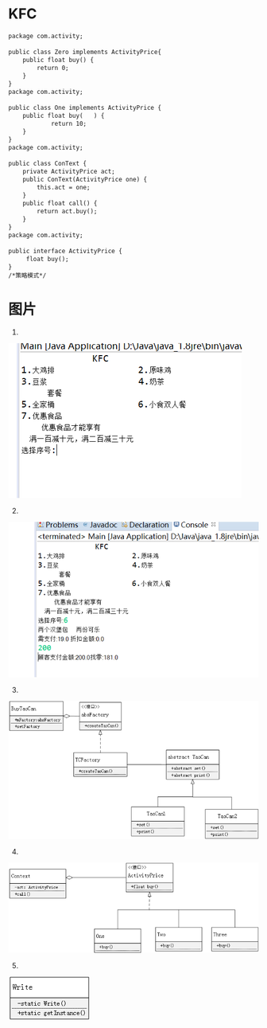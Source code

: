 # KFC
```
package com.activity;

public class Zero implements ActivityPrice{
	public float buy() {
		return 0;
	}
}
package com.activity;

public class One implements ActivityPrice {
	public float buy(   ) {
			return 10;
	}
}
package com.activity;

public class ConText {
	private ActivityPrice act;
	public ConText(ActivityPrice one) {
		this.act = one;
	}
	public float call() {
		return act.buy();
	}
}
package com.activity;

public interface ActivityPrice {
	 float buy();
}
/*策略模式*/
```
#  图片
1.
![img](https://github.com/JacketPL/KFC/blob/master/img/1.PNG)

2.
![img1](https://github.com/JacketPL/KFC/blob/master/img/2.PNG)

3.
![img2](https://github.com/JacketPL/KFC/blob/master/img/factory.png)

4.
![img3](https://github.com/JacketPL/KFC/blob/master/img/plan.png)


5.
![img4](https://github.com/JacketPL/KFC/blob/master/img/single.png)

